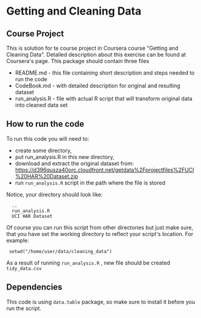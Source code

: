 # Getting and Cleaning Data

## Course Project

This is solution for te course project in Coursera course "Getting and Cleaning Data".
Detailed description about this exercise can be found at Coursera's page. This package 
should contain three files

 * README.md - this file containing short description and steps needed to run the code
 * CodeBook.md - with detailed description for original and resulting dataset
 * run_analysis.R - file with actual R script that will transform original data into cleaned data set

## How to run the code

To run this code you will need to:
 * create some directory,
 * put run_analysis.R in this new directory,
 * download and extract the original dataset from: https://d396qusza40orc.cloudfront.net/getdata%2Fprojectfiles%2FUCI%20HAR%20Dataset.zip
 * run ```run_analysis.R``` script in the path where the file is stored
 
Notice, your directory should look like:

```
  ..
  run_analysis.R
  UCI HAR Dataset
```

Of course you can run this script from other directories but just make sure, that 
you have set the working directory to reflect your script's location. For example:

```
 setwd("/home/user/data/cleaning_data")
```

As a result of running ```run_analysis.R``` , new file should be created ```tidy_data.csv``` 
 
## Dependencies
This code is using ```data.table``` package, so make sure to install it before you run the script.
